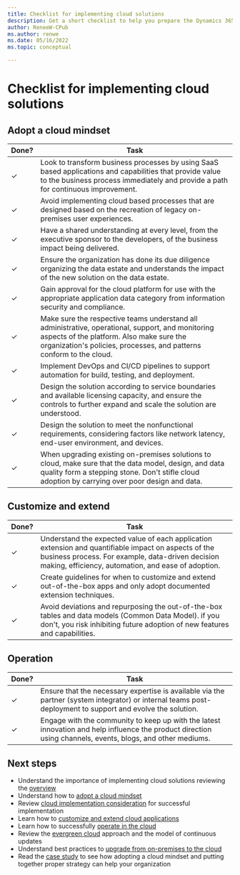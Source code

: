 ```yaml
---
title: Checklist for implementing cloud solutions
description: Get a short checklist to help you prepare the Dynamics 365 implementation project.  
author: ReneeW-CPub
ms.author: renwe
ms.date: 05/16/2022
ms.topic: conceptual

---
```


# Checklist for implementing cloud solutions

## Adopt a cloud mindset

|Done?  |Task  |
|---------|---------|
|&check;|Look to transform business processes by using SaaS based applications and capabilities that provide value to the business process immediately and provide a path for continuous improvement.|
|&check;|Avoid implementing cloud based processes that are designed based on the recreation of legacy on-premises user experiences.|
|&check;|Have a shared understanding at every level, from the executive sponsor to the developers, of the business impact being delivered.|
|&check;|Ensure the organization has done its due diligence organizing the data estate and understands the impact of the new solution on the data estate.|
|&check;|Gain approval for the cloud platform for use with the appropriate application data category from information security and compliance.|
|&check;|Make sure the respective teams understand all administrative, operational, support, and monitoring aspects of the platform. Also make sure the organization's policies, processes, and patterns conform to the cloud.|
|&check;|Implement DevOps and CI/CD pipelines to support automation for build, testing, and deployment.|
|&check;|Design the solution according to service boundaries and available licensing capacity, and ensure the controls to further expand and scale the solution are understood.|
|&check;|Design the solution to meet the nonfunctional requirements, considering factors like network latency, end-user environment, and devices.|
|&check;|When upgrading existing on-premises solutions to cloud, make sure that the data model, design, and data quality form a stepping stone. Don't stifle cloud adoption by carrying over poor design and data.|

## Customize and extend

|Done?  |Task  |
|---------|---------|
|&check;|Understand the expected value of each application extension and quantifiable impact on aspects of the business process. For example, data-driven decision making, efficiency, automation, and ease of adoption.|
|&check;|Create guidelines for when to customize and extend out-of-the-box apps and only adopt documented extension techniques.|
|&check;|Avoid deviations and repurposing the out-of-the-box tables and data models (Common Data Model). if you don't, you risk inhibiting future adoption of new features and capabilities.|

## Operation

|Done?  |Task  |
|---------|---------|
|&check;|Ensure that the necessary expertise is available via the partner (system integrator) or internal teams post-deployment to support and evolve the solution.|
|&check;|Engage with the community to keep up with the latest innovation and help influence the product direction using channels, events, blogs, and other mediums.|

## Next steps

- Understand the importance of implementing cloud solutions reviewing the [overview](implementing-cloud-solutions.md)
- Understand how to [adopt a cloud mindset](implementing-cloud-solutions-adopt-cloud-mindset.md)
- Review [cloud implementation consideration](implementing-cloud-solutions-cloud-implementation.md) for successful implementation 
- Learn how to [customize and extend cloud applications](implementing-cloud-solutions-customize-extend-cloud-applications.md)
- Learn how to successfully [operate in the cloud](implementing-cloud-solutions-operate-in-cloud.md)
- Review the [evergreen cloud](implementing-cloud-solutions-evergreen-cloud.md) approach and the model of continuous updates
- Understand best practices to [upgrade from on-premises to the cloud](implementing-cloud-solutions-upgrade-from-onpremises-to-cloud.md) 
- Read the [case study](implementing-cloud-solutions-case-study.md) to see how adopting a cloud mindset and putting together proper strategy can help your organization

